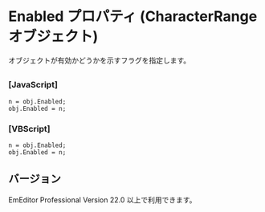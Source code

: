 # Enabled プロパティ (CharacterRange オブジェクト)

オブジェクトが有効かどうかを示すフラグを指定します。

## 

### \[JavaScript\]

```
n = obj.Enabled;
obj.Enabled = n;
```

### \[VBScript\]

```
n = obj.Enabled;
obj.Enabled = n;
```

## バージョン

EmEditor Professional Version 22.0 以上で利用できます。
